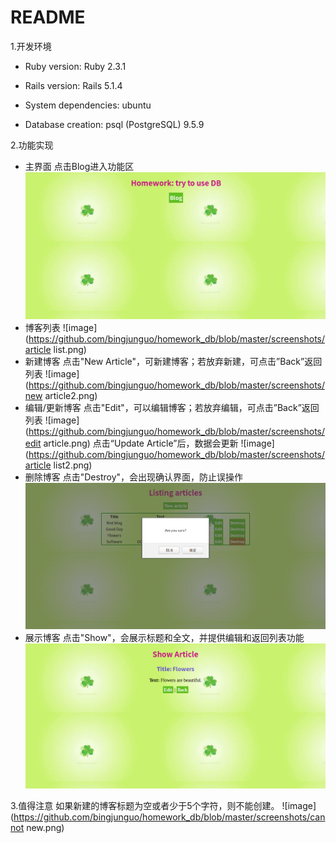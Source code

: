# README

1.开发环境
* Ruby version: Ruby 2.3.1

* Rails version: Rails 5.1.4

* System dependencies: ubuntu

* Database creation: psql (PostgreSQL) 9.5.9


2.功能实现

* 主界面
  点击Blog进入功能区
![image](https://github.com/bingjunguo/homework_db/blob/master/screenshots/home.png)
* 博客列表
![image](https://github.com/bingjunguo/homework_db/blob/master/screenshots/article list.png)
* 新建博客
  点击"New Article"，可新建博客；若放弃新建，可点击”Back”返回列表
![image](https://github.com/bingjunguo/homework_db/blob/master/screenshots/new article2.png)
* 编辑/更新博客
  点击"Edit"，可以编辑博客；若放弃编辑，可点击”Back”返回列表
![image](https://github.com/bingjunguo/homework_db/blob/master/screenshots/edit article.png)
  点击“Update Article”后，数据会更新
![image](https://github.com/bingjunguo/homework_db/blob/master/screenshots/article list2.png)
* 删除博客
  点击"Destroy"，会出现确认界面，防止误操作
![image](https://github.com/bingjunguo/homework_db/blob/master/screenshots/confirm.png)
* 展示博客
  点击"Show"，会展示标题和全文，并提供编辑和返回列表功能
![image](https://github.com/bingjunguo/homework_db/blob/master/screenshots/show.png)

3.值得注意
  如果新建的博客标题为空或者少于5个字符，则不能创建。
![image](https://github.com/bingjunguo/homework_db/blob/master/screenshots/cannot new.png)